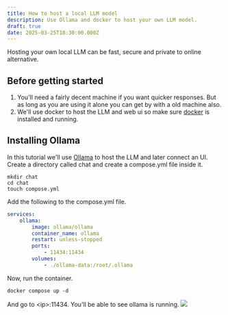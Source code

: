 ```yaml
---
title: How to host a local LLM model
description: Use Ollama and docker to host your own LLM model.
draft: true
date: 2025-03-25T18:30:00.000Z
---
```


Hosting your own local LLM can be fast, secure and private to online alternative.

## Before getting started

1. You'll need a fairly decent machine if you want quicker responses. But as long as you are using it alone you can get by with a old machine also.
2. We'll use docker to host the LLM and web ui so make sure [docker](https://docs.docker.com/engine/install/) is installed and running.

## Installing Ollama

In this tutorial we'll use [Ollama](https://ollama.com) to host the LLM and later connect an UI. Create a directory called chat and create a compose.yml file inside it.

```shell
mkdir chat
cd chat
touch compose.yml
```

Add the following to the compose.yml file.

```yaml
services:
    ollama:
        image: ollama/ollama
        container_name: ollama
        restart: unless-stopped
        ports:
            - 11434:11434
        volumes:
            - ./ollama-data:/root/.ollama
```

Now, run the container.

```shell
docker compose up -d
```

And go to \<ip>:11434. You'll be able to see ollama is running. ![](/local-llm/1.webp)
